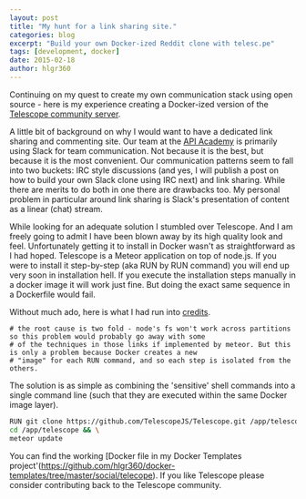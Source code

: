 ```yaml
---
layout: post
title: "My hunt for a link sharing site."
categories: blog
excerpt: "Build your own Docker-ized Reddit clone with telesc.pe"
tags: [development, docker]
date: 2015-02-18
author: hlgr360
---
```


Continuing on my quest to create my own communication stack using open source - here is my experience creating a Docker-ized version of the [Telescope community server](http://www.telesc.pe).

A little bit of background on why I would want to have a dedicated link sharing and commenting site. Our team at the [API Academy](http://www.apiacademy.co) is primarily using Slack for team communication. Not because it is the best, but because it is the most convenient. Our communication patterns seem to fall into two buckets: IRC style discussions (and yes, I will publish a post on how to build your own Slack clone using IRC next) and link sharing. While there are merits to do both in one there are drawbacks too. My personal problem in particular around link sharing is Slack's presentation of content as a linear (chat) stream.

While looking for an adequate solution I stumbled over Telescope. And I am freely going to admit I have been blown away by its high quality look and feel. Unfortunately getting it to install in Docker wasn't as straightforward as I had hoped. Telescope is a Meteor application on top of node.js. If you were to install it step-by-step (aka RUN by RUN command) you will end up very soon in installation hell. If you execute the installation steps manually in a docker image it will work just fine. But doing the exact same sequence in a Dockerfile would fail.

Without much ado, here is what I had run into [credits](https://groups.google.com/forum/#!topic/meteor-talk/_WFeZUZQCqY).

```text
# the root cause is two fold - node's fs won't work across partitions so this problem would probably go away with some
# of the techniques in those links if implemented by meteor. But this is only a problem because Docker creates a new
# "image" for each RUN command, and so each step is isolated from the others.
```

The solution is as simple as combining the 'sensitive' shell commands into a single command line (such that they are executed within the same Docker image layer).

```sh
RUN git clone https://github.com/TelescopeJS/Telescope.git /app/telescope && \
cd /app/telescope && \
meteor update
```

You can find the working [Docker file in my Docker Templates project'(https://github.com/hlgr360/docker-templates/tree/master/social/telecope). If you like Telescope please consider contributing back to the Telescope community.